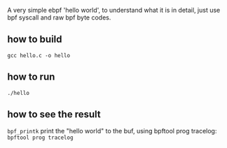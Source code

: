 A very simple ebpf 'hello world', to understand what it is in detail, just use bpf syscall and raw bpf byte codes.

## how to build
`gcc hello.c -o hello`
## how to run
`./hello`
## how to see the result
`bpf_printk` print the "hello world" to the buf, using bpftool prog tracelog:
`bpftool prog tracelog`


